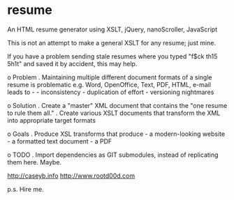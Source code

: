 resume
======

An HTML resume generator using XSLT, jQuery, nanoScroller, JavaScript

This is not an attempt to make a general XSLT for any resume; just mine.

If you have a problem sending stale resumes where you typed "f$ck th15 5h1t" and saved it by accident, this may help.

o Problem
  . Maintaining multiple different document formats of a single resume is problematic
    e.g. Word, OpenOffice, Text, PDF, HTML, e-mail leads to -
      - inconsistency
      - duplication of effort
      - versioning nightmares

o Solution
  . Create a "master" XML document that contains the "one resume to rule them all."
  . Create various XSLT documents that transform the XML into appropriate target formats
  
o Goals
  . Produce XSL transforms that produce
    - a modern-looking website
    - a formatted text document
    - a PDF

o TODO
  . Import dependencies as GIT submodules, instead of replicating them here. Maybe.


http://caseyb.info
http://www.rootd00d.com

p.s. Hire me.
